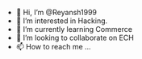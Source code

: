 - 👋 Hi, I’m @Reyansh1999
- 👀 I’m interested in Hacking.
- 🌱 I’m currently learning Commerce
- 💞️ I’m looking to collaborate on ECH
- 📫 How to reach me ...

<!---
Reyansh1999/Reyansh1999 is a ✨ special ✨ repository because its `README.md` (this file) appears on your GitHub profile.
You can click the Preview link to take a look at your changes.
--->
